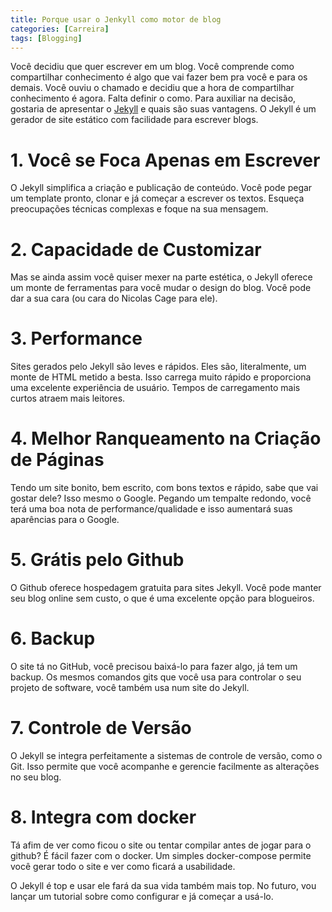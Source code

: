 ```yaml
---
title: Porque usar o Jenkyll como motor de blog
categories: [Carreira]
tags: [Blogging]
---
```


Você decidiu que quer escrever em um blog. Você comprende como compartilhar conhecimento é algo que vai fazer bem pra você e para os demais. Você ouviu o chamado e decidiu que a hora de compartilhar conhecimento é agora. Falta definir o como. Para auxiliar na decisão, gostaria de apresentar o [Jekyll](https://jekyllrb.com/) e quais são suas vantagens. O Jekyll é um gerador de site estático com facilidade para escrever blogs. 

# 1. Você se Foca Apenas em Escrever
O Jekyll simplifica a criação e publicação de conteúdo. Você pode pegar um template pronto, clonar e já começar a escrever os textos. Esqueça preocupações técnicas complexas e foque na sua mensagem.

# 2. Capacidade de Customizar
Mas se ainda assim você quiser mexer na parte estética, o Jekyll oferece um monte de ferramentas para você mudar o design do blog. Você pode dar a sua cara (ou cara do Nicolas Cage para ele).

# 3. Performance
Sites gerados pelo Jekyll são leves e rápidos. Eles são, literalmente, um monte de HTML metido a besta. Isso carrega muito rápido e proporciona uma excelente experiência de usuário. Tempos de carregamento mais curtos atraem mais leitores.

# 4. Melhor Ranqueamento na Criação de Páginas
Tendo um site bonito, bem escrito, com bons textos e rápido, sabe que vai gostar dele? Isso mesmo o Google. Pegando um tempalte redondo, você terá uma boa nota de performance/qualidade e isso aumentará suas aparências para o Google.

# 5. Grátis pelo Github
O Github oferece hospedagem gratuita para sites Jekyll. Você pode manter seu blog online sem custo, o que é uma excelente opção para blogueiros.

# 6. Backup
O site tá no GitHub, você precisou baixá-lo para fazer algo, já tem um backup. Os mesmos comandos gits que você usa para controlar o seu projeto de software, você também usa num site do Jekyll.

# 7. Controle de Versão
O Jekyll se integra perfeitamente a sistemas de controle de versão, como o Git. Isso permite que você acompanhe e gerencie facilmente as alterações no seu blog.

# 8. Integra com docker
Tá afim de ver como ficou o site ou tentar compilar antes de jogar para o github? É fácil fazer com o docker. Um simples docker-compose permite você gerar todo o site e ver como ficará a usabilidade. 

O Jekyll é top e usar ele fará da sua vida também mais top. No futuro, vou lançar um tutorial sobre como configurar e já começar a usá-lo.